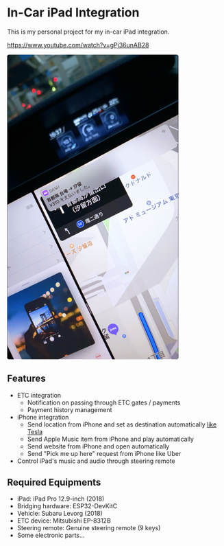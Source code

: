 # In-Car iPad Integration

This is my personal project for my in-car iPad integration.

https://www.youtube.com/watch?v=gPj36unAB28

<img src="documents/payment.jpg" width="400">

## Features

* ETC integration
    * Notification on passing through ETC gates / payments
    * Payment history management
* iPhone integration
    * Send location from iPhone and set as destination automatically [like Tesla](https://youtu.be/Xl81fd1HM7U?t=32)
    * Send Apple Music item from iPhone and play automatically
    * Send website from iPhone and open automatically
    * Send "Pick me up here" request from iPhone like Uber
* Control iPad's music and audio through steering remote

## Required Equipments

* iPad: iPad Pro 12.9-inch (2018)
* Bridging hardware: ESP32-DevKitC
* Vehicle: Subaru Levorg (2018)
* ETC device: Mitsubishi EP-8312B
* Steering remote: Genuine steering remote (9 keys)
* Some electronic parts...
